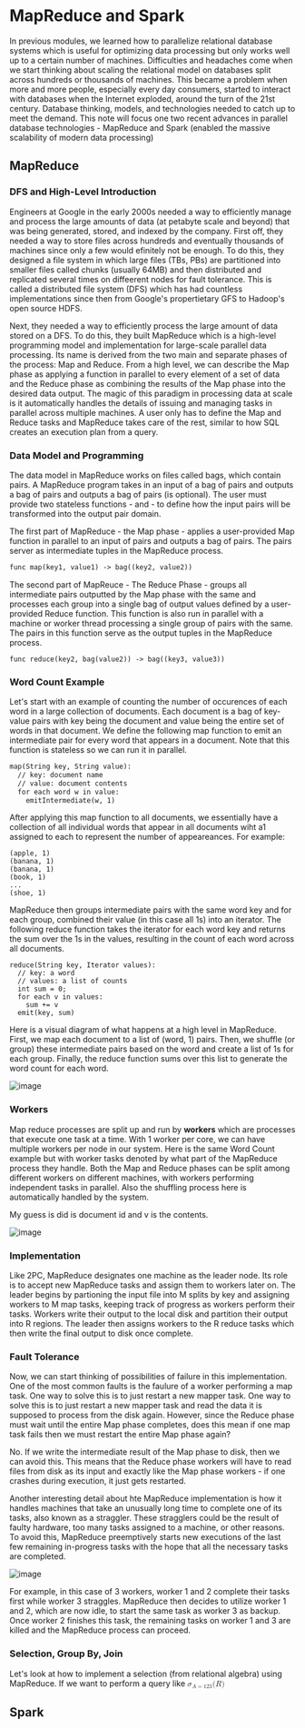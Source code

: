 # MapReduce and Spark

In previous modules, we learned how to parallelize relational database systems which is useful for optimizing data processing but only works well up to a certain number of machines. Difficulties and headaches come when we start thinking about scaling the relational model on databases split across hundreds or thousands of machines. This became a problem when more and more people, especially every day consumers, started to interact with databases when the Internet exploded, around the turn of the 21st century. Database thinking, models, and technologies needed to catch up to meet the demand. This note will focus one two recent advances in parallel database technologies - MapReduce and Spark (enabled the massive scalability of modern data processing)

## MapReduce

### DFS and High-Level Introduction

Engineers at Google in the early 2000s needed a way to efficiently manage and process the large amounts of data (at petabyte scale and beyond) that was being generated, stored, and indexed by the company. First off, they needed a way to store files across hundreds and eventually thousands of machines since only a few would efinitely not be enough. To do this, they designed a file system in which large files (TBs, PBs) are partitioned into smaller files called chunks (usually 64MB) and then distributed and replicated several times on diffeerent nodes for fault tolerance. This is called a distributed file system (DFS) which has had countless implementations since then from Google's propertietary GFS to Hadoop's open source HDFS. 

Next, they needed a way to efficiently process the large amount of data stored on a DFS. To do this, they built MapReduce which is a high-level programming model and implementation for large-scale parallel data processing. Its name is derived from the two main and separate phases of the process: Map and Reduce. From a high level, we can describe the Map phase as applying a function in parallel to every element of a set of data and the Reduce phase as combining the results of the Map phase into the desired data output. The magic of this paradigm in processing data at scale is it automatically handles the details of issuing and managing tasks in parallel across multiple machines. A user only has to define the Map and Reduce tasks and MapReduce takes care of the rest, similar to how SQL creates an execution plan from a query.

### Data Model and Programming

The data model in MapReduce works on files called bags, which contain pairs. A MapReduce program takes in an input of a bag of pairs and outputs a bag of pairs and outputs a bag of pairs (is optional). The user must provide two stateless functions - and - to define how the input pairs will be transformed into the output pair domain.

The first part of MapReduce - the Map phase - applies a user-provided Map function in parallel to an input of pairs and outputs a bag of pairs. The pairs server as intermediate tuples in the MapReduce process.

```apache
func map(key1, value1) -> bag((key2, value2))
```

The second part of MapReuce - The Reduce Phase - groups all intermediate pairs outputted by the Map phase with the same and processes each group into a single bag of output values defined by a user-provided Reduce function. This function is also run in parallel with a machine or worker thread processing a single group of pairs with the same. The pairs in this function serve as the output tuples in the MapReduce process.

```
func reduce(key2, bag(value2)) -> bag((key3, value3))
```

### Word Count Example

Let's start with an example of counting the number of occurences of each word in a large collection of documents. Each document is a bag of key-value pairs with key being the document and value being the entire set of words in that document. We define the following map function to emit an intermediate pair for every word that appears in a document. Note that this function is stateless so we can run it in parallel.

```apache
map(String key, String value):
  // key: document name
  // value: document contents
  for each word w in value:
    emitIntermediate(w, 1)
```

After applying this map function to all documents, we essentially have a collection of all individual words that appear in all documents wiht  a1 assigned to each to represent the number of appeareances. For example:

```shell
(apple, 1)
(banana, 1)
(banana, 1)
(book, 1)
...
(shoe, 1)
```

MapReduce then groups intermediate pairs with the same word key and for each group, combined their value (in this case all 1s) into an iterator. The following reduce function takes the iterator for each word key and returns the sum over the 1s in the values, resulting in the count of each word across all documents.

```
reduce(String key, Iterator values):
  // key: a word
  // values: a list of counts
  int sum = 0;
  for each v in values:
    sum += v
  emit(key, sum)
```

Here is a visual diagram of what happens at a high level in MapReduce. First, we map each document to a list of (word, 1) pairs. Then, we shuffle (or group) these intermediate pairs based on the word and create a list of 1s for each group. Finally, the reduce function sums over this list to generate the word count for each word.

![image](https://github.com/user-attachments/assets/000f220d-3932-4b29-b475-634771667aaa)

### Workers

Map reduce processes are split up and run by **workers** which are processes that execute one task at a time. With 1 worker per core, we can have multiple workers per node in our system. Here is the same Word Count example but with worker tasks denoted by what part of the MapReduce process they handle. Both the Map and Reduce phases can be split among different workers on different machines, with workers performing independent tasks in parallel. Also the shuffling process here is automatically handled by the system.

My guess is did is document id and v is the contents.

![image](https://github.com/user-attachments/assets/9a686ff0-4ccb-42c4-93c8-61d867ccab81)

### Implementation
Like 2PC, MapReduce designates one machine as the leader node. Its role is to accept new MapReduce tasks and assign them to workers later on. The leader begins by partioning the input file into M splits by key and assigning workers to M map tasks, keeping track of progress as workers perform their tasks. Workers write their output to the local disk and partition their output into R regions. The leader then assigns workers to the R reduce tasks which then write the final output to disk once complete.

### Fault Tolerance

Now, we can start thinking of possibilities of failure in this implementation. One of the most common faults is the faulure of a worker performing a map task. One way to solve this is to just restart a new mapper task. One way to solve this is to just restart a new mapper task and read the data it is supposed to process from the disk again. However, since the Reduce phase must wait until the entire Map phase completes, does this mean if one map task fails then we must restart the entire Map phase again?

No. If we write the intermediate result of the Map phase to disk, then we can avoid this. This means that the Reduce phase workers will have to read files from disk as its input and exactly like the Map phase workers - if one crashes during execution, it just gets restarted.

Another interesting detail about hte MapReduce implementation is how it handles machines that take an unusually long time to complete one of its tasks, also known as a straggler. These stragglers could be the result of faulty hardware, too many tasks assigned to a machine, or other reasons. To avoid this, MapReduce preemptively starts new executions of the last few remaining in-progress tasks with the hope that all the necessary tasks are completed.

![image](https://github.com/user-attachments/assets/ed99745e-e187-4cb2-bee2-86613a2a8004)

For example, in this case of 3 workers, worker 1 and 2 complete their tasks first while worker 3 straggles. MapReduce then decides to utilize worker 1 and 2, which are now idle, to start the same task as worker 3 as backup. Once worker 2 finishes this task, the remaining tasks on worker 1 and 3 are killed and the MapReduce process can proceed.

### Selection, Group By, Join

Let's look at how to implement a selection (from relational algebra) using MapReduce. If we want to perform a query like <math xmlns="http://www.w3.org/1998/Math/MathML">
  <msub>
    <mi>&#x3C3;</mi>
    <mrow data-mjx-texclass="ORD">
      <mi>A</mi>
      <mo>=</mo>
      <mn>123</mn>
    </mrow>
  </msub>
  <mrow data-mjx-texclass="ORD">
    <mo stretchy="false">(</mo>
    <mi>R</mi>
    <mo stretchy="false">)</mo>
  </mrow>
</math>



## Spark




